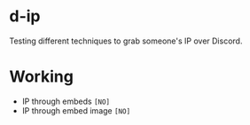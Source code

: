 # d-ip
 Testing different techniques to grab someone's IP over Discord.

# Working
- IP through embeds `[NO]` 
- IP through embed image `[NO]` 

